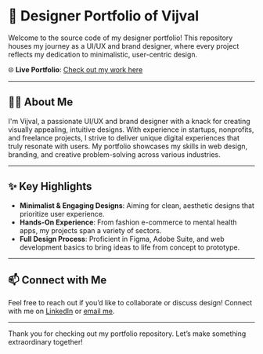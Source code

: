 # 📁 Designer Portfolio of Vijval

Welcome to the source code of my designer portfolio! This repository houses my journey as a UI/UX and brand designer, where every project reflects my dedication to minimalistic, user-centric design.

🌐 **Live Portfolio**: [Check out my work here](your-portfolio-link)

---

## 👨‍🎨 About Me

I'm Vijval, a passionate UI/UX and brand designer with a knack for creating visually appealing, intuitive designs. With experience in startups, nonprofits, and freelance projects, I strive to deliver unique digital experiences that truly resonate with users. My portfolio showcases my skills in web design, branding, and creative problem-solving across various industries.

---

## ✨ Key Highlights

- **Minimalist & Engaging Designs**: Aiming for clean, aesthetic designs that prioritize user experience.
- **Hands-On Experience**: From fashion e-commerce to mental health apps, my projects span a variety of sectors.
- **Full Design Process**: Proficient in Figma, Adobe Suite, and web development basics to bring ideas to life from concept to prototype.

---

## 📫 Connect with Me

Feel free to reach out if you’d like to collaborate or discuss design! Connect with me on [LinkedIn](your-linkedin-profile) or [email me](mailto:your-email).

---

Thank you for checking out my portfolio repository. Let’s make something extraordinary together!
